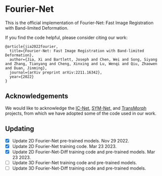 # Fourier-Net

This is the official implementation of Fourier-Net: Fast Image Registration with Band-limited Deformation.

If you find the code helpful, please consider citing our work:

```
@article{jia2022fourier,
  title={Fourier-Net: Fast Image Registration with Band-limited Deformation},
  author={Jia, Xi and Bartlett, Joseph and Chen, Wei and Song, Siyang and Zhang, Tianyang and Cheng, Xinxing and Lu, Wenqi and Qiu, Zhaowen and Duan, Jinming},
  journal={arXiv preprint arXiv:2211.16342},
  year={2022}
}
```
## Acknowledgements

We would like to acknowledge the [IC-Net](https://github.com/zhangjun001/ICNet), [SYM-Net,](https://github.com/cwmok/Fast-Symmetric-Diffeomorphic-Image-Registration-with-Convolutional-Neural-Networks) and [TransMorph](https://github.com/junyuchen245/TransMorph_Transformer_for_Medical_Image_Registration) projects, from which we have adopted some of the code used in our work.

## Updating
- [x] Update 2D Fourier-Net pre-trained models. Nov 29 2022.
- [x] Update 2D Fourier-Net training code. Mar 23 2023.
- [x] Update 2D Fourier-Net-Diff training code and pre-trained models. Mar 23 2023.
- [ ] Update 3D Fourier-Net training code and pre-trained models.
- [ ] Update 3D Fourier-Net-Diff training code and pre-trained models.
